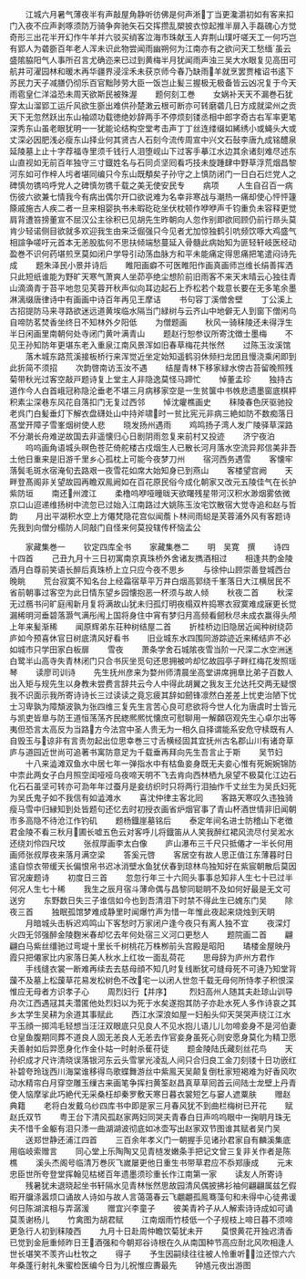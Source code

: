 <!-- { "loadSidebar": true } -->
　　江城六月暑气薄夜半有声敲屋角静听彷佛是何声淅丁当更瀺灂初如有客来扣门入夜不应声剥啄须防万骑争奔驰矢石交挥攒乱槊披衣惊起推半扉入手磊磈心方觉奇形三出花半开幻作牛羊并六驳买绡客泣海市珠献玉人弃荆山璞吁嗟天工一何巧岂有郢人为砻斵百年老人浑未识此物尝闻雨幽朔何为江南亦有之欲问天工愁缅虽云盛隂脇阳气人事所召言尤确迩来已过到黄梅半月犹闻雨声浊三吴大水眼复见高田可航井可濯园林和暖木再华疆界浸淫禾未获京师今春乃缺雨羊就烹罢贾榷诏书逺下苏民力天子减膳仍彻乐百官黜陟劳大臣一饭岂止髪三握极无极备皆云凶况复于今天雨雹皇仁洋溢恐未周天欲斯民被殊渥
　　题何刻工巻
　　女娲补天天不漏巻石犹穿太山溜郢工运斤风欲生斵出难供孙楚潄云根可断亦可转磨砻几日方成就梁州之贡天下无忽然跃出东山袖颂功载徳绝妙辞两手不停烦刻镂丞相中郎字奇古右军率更笔深秀东山虽老眼犹明一一犹能论结构空堂考击声丁丁丝连缕缀如絺绣小或蝇头大或丈深必因肥浅必瘦东山择业何其贤古人石刻今流传周宣中兴文石鼔李唐九成铭醴泉延陵墓上止十字荐福寺里须千钱行人泪堕岘山下过客手摹江水边其余诸刻难尽述东山直视如无前百年独守三寸鐡姓名与石同贞坚囘看巧技未旋踵肆中野草浮荒烟昌黎河东如可作梓人圬者堪同编只今东山既頺矣子孙守之上慎防闭门一日白石烂党人之碑慎勿镌呜呼党人之碑慎勿镌千载之美无使安民专
　　病项
　　人生自召百一病伤彼六欲兼七情我今有病出偶尔开口欲说难为名幸非寒战与潮热一痛却使心怦怦籧篨戚施古人疾二者一旦来相婴执书未暇矻矻坐伏枕顿作咿咿声千钧重负未容释更觉肩背遭笞搒董宣不屈汉公主徐积已见胡先生昨朝向人忽作别即欲囘顾仍前行昻头莫肯少轻诺侧目欲就多欢迎我生由来泛倔强只今见者尤加惊独鹤引吭频饮啄大鸡盛气相諠争嗟吁元首本无恙股肱何不思扶倾端愁蔓延入骨髓此病始知为匪轻轩岐医经动盈巻不识何药堪煎烹莫如闭户学导引动荡血脉方和平未能痛定得思痛把笔遣闷诗先成
　　题朱泽民小景并诗后
　　睢阳画癖不可医睢阳作画真画师岂维长绢善挥洒只此短纸谁能为野旷天寒气萧爽人坐茆亭绝尘想阶前旧雨客不来天末晴云心独往青山滴滴青于苔平地忽见芙蓉开秋声似向耳边起石上乔松若个栽意长要在无多笔余墨淋漓缀唐律诗中有画画中诗百年再见王摩诘
　　书句容丁溪僧舍壁
　　丁公溪上古招提防马来寻路欲迷远道黄埃临水隔当门緑树与云齐山中地僻无人到窗下僧闲鸟自啼防茗焚香坐终日不知林外夕阳低
　　为僧题画
　　秋风一骑秣陵还未得浮生半日闲画里南朝何处寺闭门黄叶满青山
　　题赵行恕参议所寄沈徴士墨梅
　　不见王孙知防年更堪东老入重泉江南风景浑如旧春草梅花共怅然
　　过陈玉汝溪馆
　　落木城东路荒溪接板桥行来浑觉近坐定始知遥鹤羽休频扫龙团且慢浇乘闲即到此折简不须招
　　次韵啓南访玉汝不遇
　　结屋青林下移家緑水傍古苔留晚照残菊带秋光过客空敲戸题诗复上堂主人非隐逸莫怪马蹄忙
　　悼董孟珍
　　独持古道作今人白首峨冠称隐沦垂老不堪三月病移家空是一生贫箧中书帙悲遗墨窗底棋枰积素尘深巷东风花自落扣门无复过西邻
　　悼沈癯樵画史
　　秣陵春色厌驱驰投老呉门白髪垂灯下解衣盘礴处山中持斧啸时一贫比宪元非病三絶如防不数痴落日髙堂开障子雪峯烟树使人悲
　　晓发扬州遇雨
　　鸡鸣扬子湾人发广陵驿草深路不分潮长舟难逆故国去非遥懐归心日剧阴雨忽复来前村又投迹
　　济宁夜泊
　　呜呜画角语城头暝色苍茫倚舵楼古戍烟生人已散长河月落水空流异邦信美非吾土他日重来是旧游千里乡心孤枕上可能今夜梦刀州
　　宿河西务遇雪
　　客懐牢落鬓毛斑水宿淹旬去路艰一夜雪花如席大始知身已到燕山
　　客楼望宫阙
　　天畔登髙阁非关望故园再瞻双鳯阙如在百花原民俗今成化朝家又改元五陵佳气在长护紫防垣
　　南还州渡江
　　柔橹呜咿哑曈昽天欲曙残星带河汉积水渺烟雾依微京口山迢递维扬树中流忽已过始入江南路过大姚陈玉汝宅饮散宿大觉寺追和赵与哲韵
　　月出平湖积水空上方僊梵隐花宫似闻薝卜林间雨縂是芙蓉浦外风有客题诗先我到向僧分榻防人同敲门自怪来何莫投辖传杯恼孟公









　　家藏集巻一
　　钦定四库全书
　　家藏集巻二
　　明　吴寛　撰
　　诗四十四首
　　己丑九月十三日初寓南京真珠桥外舍诸友擕酒相过
　　相逢共酌金陵酒月白尊前笑语长醉后真珠桥上立只应今夜不思乡
　　与徐仲山顾崇善登城西台晚眺
　　荒台寂寞不知名台上经霜宿草平万井白烟高郭绕千峯落日大江横居民不省前朝事过客空为此日情东望乡园懐抱恶一杯须与故人倾
　　秋夜二首
　　秋深无过鴈书问旷庭闱新月复将满故山犹未归孤灯明夜榻双杵捣寒衣寂寞难成寐更长觉漏稀明河垂碧落灏气满彤闱上国将身住中宵有梦归月高频看劒秋尽未成衣赢得头颅上年来髪渐稀
　　闻原辉弟东荘种树结屋二首
　　折桂桥边旧隐居近闻种树绕茆庐如今预喜休官日树底清风好看书
　　旧业城东水四围同游踪迹近来稀结庐不必如城市只学田家白板扉
　　雪夜
　　萧条学舍石城隂夜雪当阶一尺深二水空洲迷白鹭半山高寺失青林闭门只合书灰坐觅句还思拥被吟却忆故园亭子畔红梅花发照瑶琴
　　读廖司训诗
　　先生抚州彦来为婺州师清晨坐高堂讲席拥臯比弟子百数人出入矩与规先生以身教未尝费言辞共云今人中得此胡翼之我友王允达托交两无疑恨我不识面示我所寄诗诗长三过读读之竟忘疲其辞如劒锋凛然白差差上忧吏治陋下忧士习卑孰为障頽波孰为张四维三复先生言苦心良可悲欲将今世人化为唐虞时士皆元与凯吏皆臯与防王道恒荡荡齐民緫熈熈忧懐庶可慰聊用一解頥窃观先生心卓尔出等夷但恐言太高反为当路方今法宫中圣人贵无为一相久自择谓能系安危守椟既有人自毁玉与谅非有言责勿起出位思幸巻三寸舌横经固其宜抚州古名郡山川有诸竒草庐与道园近世尚可追著书寓防意足为千载垂再拜向先生吾言止于斯
　　吴节妇
　　十八来澁滩双鱼水中居七年一弹指水中有枯鱼妾身既无夫妾心惟有死婉婉锦防中柰此两女子白月照空闺哑哑乌夜啼天明不飞去肯向西林栖九泉望不极莫化江边石化石石虽坚可转亦可泐年年过蚕月是妾纺织时只将两行泪抽作千丈丝生为吴氏妇死为吴氏鬼子如不我信有如澁滩水
　　喜沈仲律主客北囘
　　客路天寒叹久违独骑瘦马雪中归縁知到处皆题句还忆去时初授衣画省炉烟官事了青山杯酒世情非旧闻朝市多高隐不待沧江作钓矶
　　题杨鐡崖墓铭后
　　泰定年间名进士防稽山下老徴君金陵不看三秋月圃长嘘五色云对客呼儿将鐡笛从人笑我醉红裙风流尽付吴淞水还绕刘伶四尺坟
　　张叔厚画李太白像
　　庐山瀑布三千尺只抵僊才一半长何用画师张叔厚夜来落月满空梁
　　答奚元啓
　　客居空有故人思正值江东薄暮时日逺自惊衣带缓天长偏恨帛书迟冰消壁水鱼犹伏春到琼林鸟独知好在紫宸朝散后莫因官况废题诗
　　初度日三首
　　忽忽行年三十六囘头事事总知非人生七十已过半何况人生七十稀
　　我生之辰月宿斗薄命偶与昌黎同聪眀不及如何好最是无文可送穷
　　东野数日失三子谁信如今也到吾清泪下时禁不得此生已媿东门吴
　　除夜三首
　　独眠孤馆梦难成静里时闻爆竹声为惜一年惟此夜起来烧烛到天眀
　　月暗城头击柝迟鸡鸣山下客愁时万家闭户逢今夜只有离人独不宜
　　夜深灯火四无邻强醉金陵麴米春却忆去年何处宿三义河口更愁人
　　题院画二首
　　翩翩白马紫丝缰驰过弯堤十里长千树桃花万株栁前头宫殿是昭阳
　　璚楼金屋映丹霞只把僊家比内家落日美人秋水上红妆一面乱荷花
　　思母辞为庐州方君作
　　手线缝衣裳一断难再续去去慈母顔不知几时复线断犹可缝母死不可逄乃知堂背蘐不及墓上松蘐草花易发松树色不改宅一以闭人世忽千载无母何所恃孝子积恨深惟应无母者方识孝子心
　　周烈妇行【并序】
　　烈妇高州人随其夫赴琼山训导舟次江西遇冦其夫濳匿他处烈妇以为死于水矣遂抱其防子亦赴水死人多作诗哀之其乡太学生吴耕为余道其事赋此
　　西江水深浪如屋一妇船头仰天哭哭声绕江江水平玉顔一掷鸿毛轻想当汪汪双眼底只见良人不见水抱儿语儿儿勿啼妾身不是河伯妻仓皇鱼腹期同葬不道良人固无恙良人无恙去作官妾身虽死心则安愿身莫化为精卫愿夫善射如后羿愿身化作金仆姑一时射杀萑苻徒
　　题金陵陆氏藏刻丝花鸟
　　天孙织成才尺许清晓误落银河东云头雪掌光凌乱人间只合归良工金刀刻镂十日功嵌红补碧夸玲珑西川海棠谁移得鸟歌蝶舞游丝中紫鳯天吴颠复倒杜家短褐难为好香风吹动水精帘白月穿空雕玉缫古来画笔争挥扫黄筌赵昌真草草囘首云间陆士龙壁上丹青使人恼摩挲此巧絶代无采桑枉却秦罗敷天寒日暮衣裳短乞与窭人遮粟肤
　　赠赵典籍
　　老将白发戴乌纱四库书中即是家三月春风犹不到曲栏梅树已开花
　　赋赵氏双节
　　粤王台下清风孤赵家两妇同哭夫青春白日声呜呜眼中一掬眀月珠无夫不惜千金躯有泪只潻一曲湖湖波彻底如冰壶写出赵家双节图谁其赋者吴门吴
　　送郑世静还浦江四首
　　三百余年孝义门一朝握手见诸孙君家自有麟溪集底用临岐索赠言
　　同心堂上乐陶陶又见青梿发嫩条手把记文曾三复非关作者是陈樵
　　溪头杰阁号临清万巻灰飞嵗屡更他日重生书带草君应不忝郑康成
　　元末忠臣世所夸登堂挥翰见枯槎百年遗墨须珍重长作江南第一家
　　读友人所寄诗
　　残暑犹未退晓起坐书轩隔水见青林怅然思故园清风偶披拂衫袖何翩翩属兹乞假暇开牖涤嚣烦口诵故人诗如与故人言蔼蔼春云飞翽翽孤鳯骞藻句和未得中心徒弗谖何日陈湖滨相与弄潺湲
　　赠宜兴李童子
　　彼美青衿子从人解索诗诗成如可诵莫羡谢杨儿
　　竹禽图为胡君赋
　　江南烟雨竹枝低一个子规枝上啼日暮不须啼更急行人初到秣陵西
　　九月十日赴周仲瞻饮菊犹未开
　　莫恨黄花开独迟清香已觉到金巵重倾昨日王酒强和今朝郑谷诗根在久从南国种节高应耐北风吹相逢人世长堪笑不羡齐山杜牧之
　　得子
　　予生因嗣续往往被人怜重听泣还惊六六年桑蓬行射礼朱蜜检医编今日为儿祝惟应夀最先
　　钟馗元夜出游图

